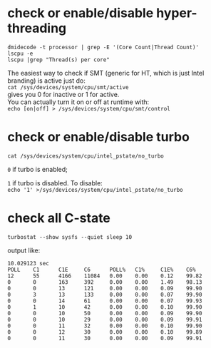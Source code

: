 # check or enable/disable hyper-threading

```
dmidecode -t processor | grep -E '(Core Count|Thread Count)'
lscpu -e
lscpu |grep "Thread(s) per core"
```
The easiest way to check if SMT (generic for HT, which is just Intel branding) is active just do:\
`cat /sys/devices/system/cpu/smt/active`\
gives you 0 for inactive or 1 for active.\
You can actually turn it on or off at runtime with:\
`echo [on|off] > /sys/devices/system/cpu/smt/control`

# check or enable/disable turbo
```
cat /sys/devices/system/cpu/intel_pstate/no_turbo
```
`0` if turbo is enabled;

`1` if turbo is disabled.
To disable:\
 `echo '1' >/sys/devices/system/cpu/intel_pstate/no_turbo`

# check all C-state
`turbostat --show sysfs --quiet sleep 10`

output like:
```
10.029123 sec
POLL    C1      C1E     C6      POLL%   C1%     C1E%    C6%
12      55      4166    11084   0.00    0.00    0.12    99.82
0       0       163     392     0.00    0.00    1.49    98.13
0       0       13      121     0.00    0.00    0.09    99.90
0       3       13      133     0.00    0.00    0.07    99.90
0       0       14      61      0.00    0.00    0.07    99.93
0       1       10      42      0.00    0.00    0.10    99.90
0       0       10      50      0.00    0.00    0.09    99.90
0       0       10      29      0.00    0.00    0.09    99.91
0       0       11      32      0.00    0.00    0.10    99.90
0       0       12      30      0.00    0.00    0.10    99.89
0       0       11      30      0.00    0.00    0.09    99.91
```
